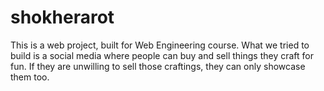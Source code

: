 # shokherarot
This is a web project, built for Web Engineering course. What we tried to build is a social media where people can buy and sell things they craft for fun. If they are unwilling to sell those craftings, they can only showcase them too.
